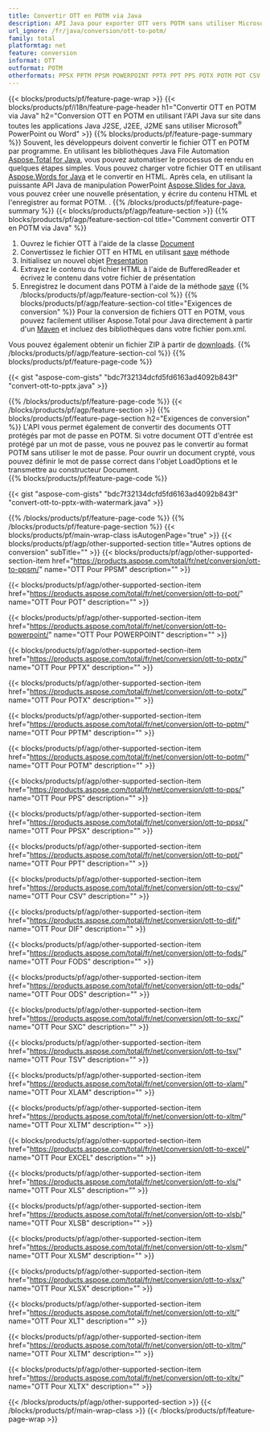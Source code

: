 ```yaml
---
title: Convertir OTT en POTM via Java
description: API Java pour exporter OTT vers POTM sans utiliser Microsoft Word ou PowerPoint
url_ignore: /fr/java/conversion/ott-to-potm/
family: total
platformtag: net
feature: conversion
informat: OTT
outformat: POTM
otherformats: PPSX PPTM PPSM POWERPOINT PPTX PPT PPS POTX POTM POT CSV DIF FODS ODS SXC TSV XLAM XLTM EXCEL XLS XLSB XLSM XLSX XLT XLTM XLTX
---
```

{{< blocks/products/pf/feature-page-wrap >}}
{{< blocks/products/pf/i18n/feature-page-header h1="Convertir OTT en POTM via Java" h2="Conversion OTT en POTM en utilisant l'API Java sur site dans toutes les applications Java J2SE, J2EE, J2ME sans utiliser Microsoft<sup>&reg;</sup> PowerPoint ou Word" >}}
{{% blocks/products/pf/feature-page-summary %}}
Souvent, les développeurs doivent convertir le fichier OTT en POTM par programme. En utilisant les bibliothèques Java File Automation [Aspose.Total for Java](https://products.aspose.com/total/java/), vous pouvez automatiser le processus de rendu en quelques étapes simples. Vous pouvez charger votre fichier OTT en utilisant [Aspose.Words for Java](https://products.aspose.com/words/java/) et le convertir en HTML. Après cela, en utilisant la puissante API Java de manipulation PowerPoint [Aspose.Slides for Java](https://products.aspose.com/slides/java/), vous pouvez créer une nouvelle présentation, y écrire du contenu HTML et l'enregistrer au format POTM. .
{{% /blocks/products/pf/feature-page-summary  %}}
{{< blocks/products/pf/agp/feature-section >}}
{{% blocks/products/pf/agp/feature-section-col title="Comment convertir OTT en POTM via Java" %}}
1. Ouvrez le fichier OTT à l'aide de la classe [Document](https://apireference.aspose.com/words/java/com.aspose.words/Document)
2. Convertissez le fichier OTT en HTML en utilisant [save](https://apireference.aspose.com/words/java/com.aspose.words/Document#save(java.lang.String,com.aspose.words.SaveOptions)) méthode
3. Initialisez un nouvel objet [Presentation](https://apireference.aspose.com/slides/java/com.aspose.slides/Presentation)
5. Extrayez le contenu du fichier HTML à l'aide de BufferedReader et écrivez le contenu dans votre fichier de présentation
6. Enregistrez le document dans POTM à l'aide de la méthode [save](https://apireference.aspose.com/slides/java/com.aspose.slides/Presentation#save-java.io.OutputStream-int-)
{{% /blocks/products/pf/agp/feature-section-col %}}
{{% blocks/products/pf/agp/feature-section-col title="Exigences de conversion" %}}
Pour la conversion de fichiers OTT en POTM, vous pouvez facilement utiliser Aspose.Total pour Java directement à partir d'un [Maven](https://repository.aspose.com/webapp/#/artifacts/browse/tree/General/repo/com/aspose/aspose-total) et incluez des bibliothèques dans votre fichier pom.xml.

Vous pouvez également obtenir un fichier ZIP à partir de [downloads](https://downloads.aspose.com/total/java).
{{% /blocks/products/pf/agp/feature-section-col %}}
{{% blocks/products/pf/feature-page-code %}}

{{< gist "aspose-com-gists" "bdc7f32134dcfd5fd6163ad4092b843f" "convert-ott-to-pptx.java" >}}


{{% /blocks/products/pf/feature-page-code %}}
{{< /blocks/products/pf/agp/feature-section >}}
{{% blocks/products/pf/feature-page-section  h2="Exigences de conversion" %}}
L'API vous permet également de convertir des documents OTT protégés par mot de passe en POTM. Si votre document OTT d'entrée est protégé par un mot de passe, vous ne pouvez pas le convertir au format POTM sans utiliser le mot de passe. Pour ouvrir un document crypté, vous pouvez définir le mot de passe correct dans l'objet LoadOptions et le transmettre au constructeur Document.  
{{% blocks/products/pf/feature-page-code %}}

{{< gist "aspose-com-gists" "bdc7f32134dcfd5fd6163ad4092b843f" "convert-ott-to-pptx-with-watermark.java" >}}

{{% /blocks/products/pf/feature-page-code  %}}
{{% /blocks/products/pf/feature-page-section %}}
{{< blocks/products/pf/main-wrap-class isAutogenPage="true" >}}
{{< blocks/products/pf/agp/other-supported-section title="Autres options de conversion" subTitle="" >}}
{{< blocks/products/pf/agp/other-supported-section-item href="https://products.aspose.com/total/fr/net/conversion/ott-to-ppsm/" name="OTT Pour PPSM" description="" >}}

{{< blocks/products/pf/agp/other-supported-section-item href="https://products.aspose.com/total/fr/net/conversion/ott-to-pot/" name="OTT Pour POT" description="" >}}

{{< blocks/products/pf/agp/other-supported-section-item href="https://products.aspose.com/total/fr/net/conversion/ott-to-powerpoint/" name="OTT Pour POWERPOINT" description="" >}}

{{< blocks/products/pf/agp/other-supported-section-item href="https://products.aspose.com/total/fr/net/conversion/ott-to-pptx/" name="OTT Pour PPTX" description="" >}}

{{< blocks/products/pf/agp/other-supported-section-item href="https://products.aspose.com/total/fr/net/conversion/ott-to-potx/" name="OTT Pour POTX" description="" >}}

{{< blocks/products/pf/agp/other-supported-section-item href="https://products.aspose.com/total/fr/net/conversion/ott-to-pptm/" name="OTT Pour PPTM" description="" >}}

{{< blocks/products/pf/agp/other-supported-section-item href="https://products.aspose.com/total/fr/net/conversion/ott-to-potm/" name="OTT Pour POTM" description="" >}}

{{< blocks/products/pf/agp/other-supported-section-item href="https://products.aspose.com/total/fr/net/conversion/ott-to-pps/" name="OTT Pour PPS" description="" >}}

{{< blocks/products/pf/agp/other-supported-section-item href="https://products.aspose.com/total/fr/net/conversion/ott-to-ppsx/" name="OTT Pour PPSX" description="" >}}

{{< blocks/products/pf/agp/other-supported-section-item href="https://products.aspose.com/total/fr/net/conversion/ott-to-ppt/" name="OTT Pour PPT" description="" >}}

{{< blocks/products/pf/agp/other-supported-section-item href="https://products.aspose.com/total/fr/net/conversion/ott-to-csv/" name="OTT Pour CSV" description="" >}}

{{< blocks/products/pf/agp/other-supported-section-item href="https://products.aspose.com/total/fr/net/conversion/ott-to-dif/" name="OTT Pour DIF" description="" >}}

{{< blocks/products/pf/agp/other-supported-section-item href="https://products.aspose.com/total/fr/net/conversion/ott-to-fods/" name="OTT Pour FODS" description="" >}}

{{< blocks/products/pf/agp/other-supported-section-item href="https://products.aspose.com/total/fr/net/conversion/ott-to-ods/" name="OTT Pour ODS" description="" >}}

{{< blocks/products/pf/agp/other-supported-section-item href="https://products.aspose.com/total/fr/net/conversion/ott-to-sxc/" name="OTT Pour SXC" description="" >}}

{{< blocks/products/pf/agp/other-supported-section-item href="https://products.aspose.com/total/fr/net/conversion/ott-to-tsv/" name="OTT Pour TSV" description="" >}}

{{< blocks/products/pf/agp/other-supported-section-item href="https://products.aspose.com/total/fr/net/conversion/ott-to-xlam/" name="OTT Pour XLAM" description="" >}}

{{< blocks/products/pf/agp/other-supported-section-item href="https://products.aspose.com/total/fr/net/conversion/ott-to-xltm/" name="OTT Pour XLTM" description="" >}}

{{< blocks/products/pf/agp/other-supported-section-item href="https://products.aspose.com/total/fr/net/conversion/ott-to-excel/" name="OTT Pour EXCEL" description="" >}}

{{< blocks/products/pf/agp/other-supported-section-item href="https://products.aspose.com/total/fr/net/conversion/ott-to-xls/" name="OTT Pour XLS" description="" >}}

{{< blocks/products/pf/agp/other-supported-section-item href="https://products.aspose.com/total/fr/net/conversion/ott-to-xlsb/" name="OTT Pour XLSB" description="" >}}

{{< blocks/products/pf/agp/other-supported-section-item href="https://products.aspose.com/total/fr/net/conversion/ott-to-xlsm/" name="OTT Pour XLSM" description="" >}}

{{< blocks/products/pf/agp/other-supported-section-item href="https://products.aspose.com/total/fr/net/conversion/ott-to-xlsx/" name="OTT Pour XLSX" description="" >}}

{{< blocks/products/pf/agp/other-supported-section-item href="https://products.aspose.com/total/fr/net/conversion/ott-to-xlt/" name="OTT Pour XLT" description="" >}}

{{< blocks/products/pf/agp/other-supported-section-item href="https://products.aspose.com/total/fr/net/conversion/ott-to-xltm/" name="OTT Pour XLTM" description="" >}}

{{< blocks/products/pf/agp/other-supported-section-item href="https://products.aspose.com/total/fr/net/conversion/ott-to-xltx/" name="OTT Pour XLTX" description="" >}}


{{< /blocks/products/pf/agp/other-supported-section >}}
{{< /blocks/products/pf/main-wrap-class >}}
{{< /blocks/products/pf/feature-page-wrap >}}